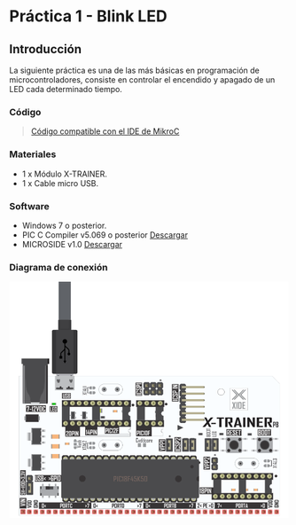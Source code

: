 # Práctica 1 - Blink LED

## Introducción
La siguiente práctica es una de las más básicas en programación de microcontroladores, consiste en controlar el encendido y apagado de un LED cada determinado tiempo.

### Código
>[Código compatible con el IDE de MikroC](https://github.com/MICROSIDE-TECHNOLOGY/MikroC-X-TRAINER/blob/main/Practica%201/Blink_LED/Blink_LED_.c)

### Materiales
- 1 x Módulo X-TRAINER.
- 1 x Cable micro USB.

### Software
- Windows 7 o posterior.
- PIC C Compiler v5.069 o posterior [Descargar](http://www.ccsinfo.com/ccsfreedemo.php)
- MICROSIDE v1.0 [Descargar](https://microside.com/?smd_process_download=1&download_id=9453)

### Diagrama de conexión 
![Diagrama 1](https://github.com/MICROSIDE-TECHNOLOGY/MikroC-X-TRAINER/blob/main/Practica%201/Diagrama/LED_X-TRAINERp8-BOOT-18F45K50.PNG)




